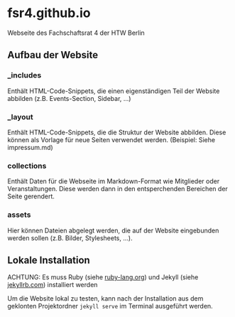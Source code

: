 # fsr4.github.io
Webseite des Fachschaftsrat 4 der HTW Berlin

## Aufbau der Website

### _includes
Enthält HTML-Code-Snippets, die einen eigenständigen Teil der Website abbilden (z.B. Events-Section, Sidebar, ...)

### _layout
Enthält HTML-Code-Snippets, die die Struktur der Website abbilden. Diese können als Vorlage für neue Seiten verwendet werden. (Beispiel: Siehe impressum.md)

### collections
Enthält Daten für die Webseite im Markdown-Format wie Mitglieder oder Veranstaltungen. Diese werden dann in den entsperchenden Bereichen der Seite gerendert.

### assets
Hier können Dateien abgelegt werden, die auf der Website eingebunden werden sollen (z.B. Bilder, Stylesheets, ...).

## Lokale Installation

ACHTUNG: Es muss Ruby (siehe [ruby-lang.org](https://www.ruby-lang.org/en/)) und Jekyll (siehe [jekyllrb.com](https://jekyllrb.com/docs/installation/)) installiert werden 

Um die Website lokal zu testen, kann nach der Installation aus dem geklonten Projektordner `jekyll serve` im Terminal ausgeführt werden.
